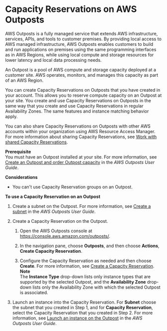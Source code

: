 # Capacity Reservations on AWS Outposts<a name="capacity-reservations-outposts"></a>

AWS Outposts is a fully managed service that extends AWS infrastructure, services, APIs, and tools to customer premises\. By providing local access to AWS managed infrastructure, AWS Outposts enables customers to build and run applications on premises using the same programming interfaces as in AWS Regions, while using local compute and storage resources for lower latency and local data processing needs\.

An Outpost is a pool of AWS compute and storage capacity deployed at a customer site\. AWS operates, monitors, and manages this capacity as part of an AWS Region\. 

You can create Capacity Reservations on Outposts that you have created in your account\. This allows you to reserve compute capacity on an Outpost at your site\. You create and use Capacity Reservations on Outposts in the same way that you create and use Capacity Reservations in regular Availability Zones\. The same features and instance matching behavior apply\.

You can also share Capacity Reservations on Outposts with other AWS accounts within your organization using AWS Resource Access Manager\. For more information about sharing Capacity Reservations, see [Work with shared Capacity Reservations](capacity-reservation-sharing.md)\.

**Prerequisite**  
You must have an Outpost installed at your site\. For more information, see [ Create an Outpost and order Outpost capacity](https://docs.aws.amazon.com/outposts/latest/userguide/order-outpost-capacity.html) in the *AWS Outposts User Guide*\.

**Considerations**
+ You can't use Capacity Reservation groups on an Outpost\.

**To use a Capacity Reservation on an Outpost**

1. Create a subnet on the Outpost\. For more information, see [Create a subnet](https://docs.aws.amazon.com/outposts/latest/userguide/launch-instance.html#create-subnet) in the *AWS Outposts User Guide*\.

1. Create a Capacity Reservation on the Outpost\.

   1. Open the AWS Outposts console at [https://console\.aws\.amazon\.com/outposts/](https://console.aws.amazon.com/outposts/home)\.

   1. In the navigation pane, choose **Outposts**, and then choose **Actions**, **Create Capacity Reservation**\.

   1. Configure the Capacity Reservation as needed and then choose **Create**\. For more information, see [Create a Capacity Reservation](capacity-reservations-using.md#capacity-reservations-create)\.
**Note**  
The **Instance Type** drop\-down lists only instance types that are supported by the selected Outpost, and the **Availability Zone** drop\-down lists only the Availability Zone with which the selected Outpost is associated\.

1. Launch an instance into the Capacity Reservation\. For **Subnet** choose the subnet that you created in Step 1, and for **Capacity Reservation**, select the Capacity Reservation that you created in Step 2\. For more information, see [Launch an instance on the Outpost](https://docs.aws.amazon.com/outposts/latest/userguide/launch-instance.html#launch-instances) in the *AWS Outposts User Guide*\.
